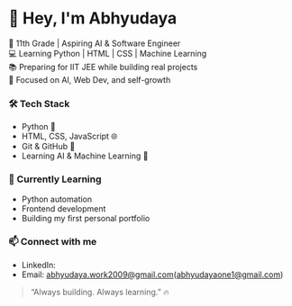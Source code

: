 # 👋 Hey, I'm Abhyudaya

🚀 11th Grade | Aspiring AI & Software Engineer  
💻 Learning Python | HTML | CSS | Machine Learning  
📚 Preparing for IIT JEE while building real projects  
🧠 Focused on AI, Web Dev, and self-growth

### 🛠️ Tech Stack
- Python 🐍  
- HTML, CSS, JavaScript 🌐  
- Git & GitHub 🧩  
- Learning AI & Machine Learning 🤖  

### 🌱 Currently Learning
- Python automation
- Frontend development
- Building my first personal portfolio

### 📫 Connect with me
- LinkedIn:
- Email: [abhyudaya.work2009@gmail.com](mailto:abhyudaya.work2009@gmail.com)(abhyudayaone1@gmail.com)


> “Always building. Always learning.” 🔥
